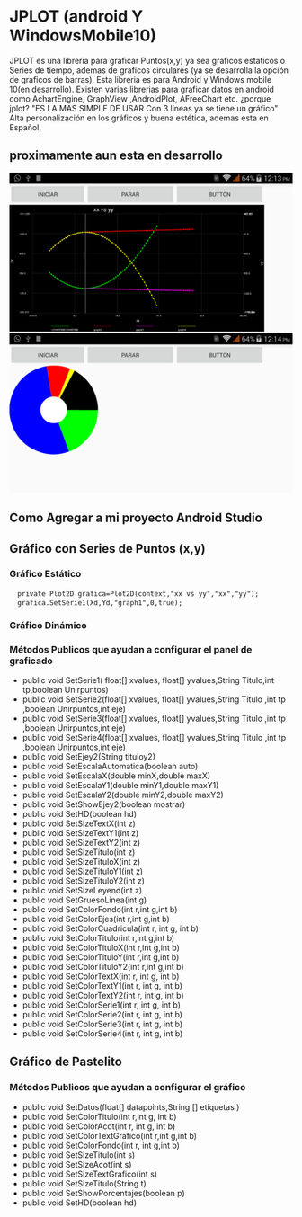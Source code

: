 # JPLOT (android Y WindowsMobile10)
JPLOT  es una libreria para graficar Puntos(x,y) ya sea graficos estaticos o Series de tiempo, ademas de graficos circulares (ya se desarrolla la opción de graficos de barras). Esta libreria es para Android y Windows mobile 10(en desarrollo). Existen varias librerias para graficar datos en android como AchartEngine, GraphView ,AndroidPlot, AFreeChart etc. ¿porque jplot? "ES LA MAS SIMPLE DE USAR Con 3 lineas ya se tiene un gráfico" Alta personalización en los gráficos y buena estética, ademas esta en Español.

## proximamente aun esta en desarrollo
![GitHub Logo](libreria.png)
![GitHub Logo](libreria2.png)

## Como Agregar a mi proyecto Android Studio

##  Gráfico con Series de Puntos (x,y)
### Gráfico Estático
      private Plot2D grafica=Plot2D(context,"xx vs yy","xx","yy");
      grafica.SetSerie1(Xd,Yd,"graph1",0,true);
### Gráfico Dinámico
### Métodos Publicos que ayudan a configurar el panel de graficado
* public void SetSerie1( float[] xvalues, float[] yvalues,String Titulo,int tp,boolean Unirpuntos)
* public void SetSerie2(float[] xvalues, float[] yvalues,String Titulo ,int tp ,boolean Unirpuntos,int eje)
* public void SetSerie3(float[] xvalues, float[] yvalues,String Titulo ,int tp ,boolean Unirpuntos,int eje)
* public void SetSerie4(float[] xvalues, float[] yvalues,String Titulo ,int tp ,boolean Unirpuntos,int eje)
* public void SetEjey2(String tituloy2)
* public void SetEscalaAutomatica(boolean auto)
* public void SetEscalaX(double minX,double maxX)
* public void SetEscalaY1(double minY1,double maxY1)
* public void SetEscalaY2(double minY2,double maxY2)
* public void SetShowEjey2(boolean mostrar)
* public void SetHD(boolean hd)
* public void  SetSizeTextX(int z)
* public void  SetSizeTextY1(int z)
* public void  SetSizeTextY2(int z)
* public void  SetSizeTitulo(int z)
* public void  SetSizeTituloX(int z)
* public void  SetSizeTituloY1(int z)
* public void  SetSizeTituloY2(int z)
* public void SetSizeLeyend(int z)
* public void SetGruesoLinea(int g)
* public void SetColorFondo(int r,int g,int b)      
* public void SetColorEjes(int r,int g,int b)        
* public void SetColorCuadricula(int r, int g, int b)
* public void SetColorTitulo(int r,int g,int b)      
* public void SetColorTituloX(int r,int g,int b)    
* public void SetColorTituloY(int r,int g,int b)    
* public void SetColorTituloY2(int r,int g,int b)    
* public void SetColorTextX(int r, int g, int b)   
* public void SetColorTextY1(int r, int g, int b)   
* public void SetColorTextY2(int r, int g, int b)  
* public void  SetColorSerie1(int r, int g, int b)
* public void  SetColorSerie2(int r, int g, int b)
* public void  SetColorSerie3(int r, int g, int b)
* public void  SetColorSerie4(int r, int g, int b)



## Gráfico de Pastelito
### Métodos Publicos que ayudan a configurar el gráfico
* public void SetDatos(float[] datapoints,String [] etiquetas  ) 
* public void SetColorTitulo(int r,int g, int b)
* public void SetColorAcot(int r, int g, int b)
* public void SetColorTextGrafico(int r,int g,int b)
* public void SetColorFondo(int r, int g,int b)
* public void SetSizeTitulo(int s)
* public void SetSizeAcot(int s)
* public void SetSizeTextGrafico(int s)
* public void SetSizeTitulo(String t)
* public void SetShowPorcentajes(boolean p)
* public void SetHD(boolean hd)
       
